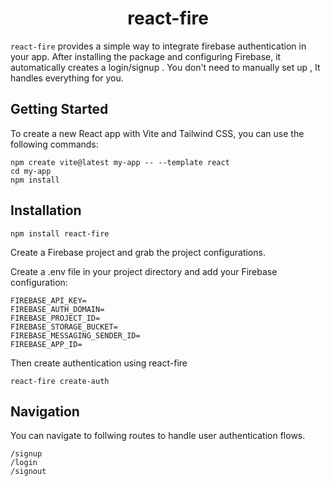 <p align="center">
  <h1 align="center">react-fire</h1>

  ```react-fire``` provides a simple way to integrate firebase authentication in your app. After installing the package and configuring Firebase, it automatically creates a login/signup . You don't need to manually set up , It handles everything for you.

</p>

## Getting Started

To create a new React app with Vite and Tailwind CSS, you can use the following commands:

```
npm create vite@latest my-app -- --template react
cd my-app
npm install
 ```

## Installation

```
npm install react-fire
```

Create a Firebase project and grab the project configurations.

Create a .env file in your project directory and add your Firebase configuration:

```
FIREBASE_API_KEY=
FIREBASE_AUTH_DOMAIN=
FIREBASE_PROJECT_ID=
FIREBASE_STORAGE_BUCKET=
FIREBASE_MESSAGING_SENDER_ID=
FIREBASE_APP_ID=

```

Then create authentication using react-fire

```
react-fire create-auth
```

## Navigation

You can navigate to follwing routes to handle user authentication flows. 
```
/signup
/login 
/signout
```


